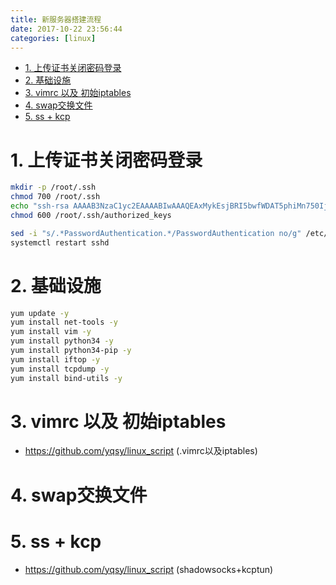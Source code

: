 ```yaml
---
title: 新服务器搭建流程
date: 2017-10-22 23:56:44
categories: [linux]
---
```


<!-- TOC -->

- [1. 上传证书关闭密码登录](#1-上传证书关闭密码登录)
- [2. 基础设施](#2-基础设施)
- [3. vimrc 以及 初始iptables](#3-vimrc-以及-初始iptables)
- [4. swap交换文件](#4-swap交换文件)
- [5. ss + kcp](#5-ss--kcp)

<!-- /TOC -->

# 1. 上传证书关闭密码登录
```bash
mkdir -p /root/.ssh
chmod 700 /root/.ssh
echo "ssh-rsa AAAAB3NzaC1yc2EAAAABIwAAAQEAxMykEsjBRI5bwfWDAT5phiMn750Ij5uajYVjXmf1qZ9db9nbt1ZuxZUOpCnEh0gCEUUfss1/6OhDmJDcKg904yKLHWtc0aakKjwMNIWYEgldhQkGH0S7smY3j3UiP65uiWN5/A0Lx0uuwNKtm9LmYcYNeobLKEznHB3+UDfdMOm1xkXyPzSknC1fhQGIoP/7rADnuU5NxLCyYsclAkwsXlo9mKYf5yoadUZ+4kMFdnBfCieRp+Vk9TfYZyix4qem3UnCnn/1OXZxu8EcZv9FKtPQD1JgjclsbMEd9WIT7zwGbO4MfSHrZ/GdYPbz+71NlWQa01DOm4bjS6FbiKYoYw==" >> /root/.ssh/authorized_keys
chmod 600 /root/.ssh/authorized_keys

sed -i "s/.*PasswordAuthentication.*/PasswordAuthentication no/g" /etc/ssh/sshd_config
systemctl restart sshd
```

# 2. 基础设施
```bash
yum update -y
yum install net-tools -y
yum install vim -y
yum install python34 -y
yum install python34-pip -y
yum install iftop -y
yum install tcpdump -y
yum install bind-utils -y
```

# 3. vimrc 以及 初始iptables
* https://github.com/yqsy/linux_script (.vimrc以及iptables)

# 4. swap交换文件

# 5. ss + kcp
* https://github.com/yqsy/linux_script (shadowsocks+kcptun)
